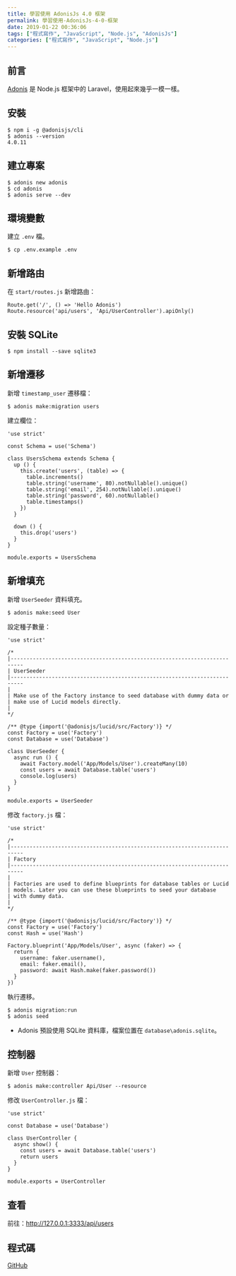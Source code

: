 ```yaml
---
title: 學習使用 AdonisJs 4.0 框架
permalink: 學習使用-AdonisJs-4-0-框架
date: 2019-01-22 00:36:06
tags: ["程式寫作", "JavaScript", "Node.js", "AdonisJs"]
categories: ["程式寫作", "JavaScript", "Node.js"]
---
```


## 前言
[Adonis](https://github.com/adonisjs/adonis-framework) 是 Node.js 框架中的 Laravel，使用起來幾乎一模一樣。

## 安裝
```
$ npm i -g @adonisjs/cli
$ adonis --version
4.0.11
```

## 建立專案
```
$ adonis new adonis
$ cd adonis
$ adonis serve --dev
```

## 環境變數
建立 `.env` 檔。
```
$ cp .env.example .env
```

## 新增路由
在 `start/routes.js` 新增路由：
```JS
Route.get('/', () => 'Hello Adonis')
Route.resource('api/users', 'Api/UserController').apiOnly()
```

## 安裝 SQLite
```
$ npm install --save sqlite3
```

## 新增遷移
新增 `timestamp_user` 遷移檔：
```
$ adonis make:migration users
```

建立欄位：
```JS
'use strict'

const Schema = use('Schema')

class UsersSchema extends Schema {
  up () {
    this.create('users', (table) => {
      table.increments()
      table.string('username', 80).notNullable().unique()
      table.string('email', 254).notNullable().unique()
      table.string('password', 60).notNullable()
      table.timestamps()
    })
  }

  down () {
    this.drop('users')
  }
}

module.exports = UsersSchema
```

## 新增填充
新增 `UserSeeder` 資料填充。
```
$ adonis make:seed User
```

設定種子數量：
```JS
'use strict'

/*
|--------------------------------------------------------------------------
| UserSeeder
|--------------------------------------------------------------------------
|
| Make use of the Factory instance to seed database with dummy data or
| make use of Lucid models directly.
|
*/

/** @type {import('@adonisjs/lucid/src/Factory')} */
const Factory = use('Factory')
const Database = use('Database')

class UserSeeder {
  async run () {
    await Factory.model('App/Models/User').createMany(10)
    const users = await Database.table('users')
    console.log(users)
  }
}

module.exports = UserSeeder
```

修改 `factory.js` 檔：
```JS
'use strict'

/*
|--------------------------------------------------------------------------
| Factory
|--------------------------------------------------------------------------
|
| Factories are used to define blueprints for database tables or Lucid
| models. Later you can use these blueprints to seed your database
| with dummy data.
|
*/

/** @type {import('@adonisjs/lucid/src/Factory')} */
const Factory = use('Factory')
const Hash = use('Hash')

Factory.blueprint('App/Models/User', async (faker) => {
  return {
    username: faker.username(),
    email: faker.email(),
    password: await Hash.make(faker.password())
  }
})
```

執行遷移。
```
$ adonis migration:run
$ adonis seed
```
- Adonis 預設使用 SQLite 資料庫，檔案位置在 `database\adonis.sqlite`。

## 控制器
新增 `User` 控制器：
```
$ adonis make:controller Api/User --resource
```

修改 `UserController.js` 檔：
```JS
'use strict'

const Database = use('Database')

class UserController {
  async show() {
    const users = await Database.table('users')
    return users
  }
}

module.exports = UserController
```

## 查看
前往：http://127.0.0.1:3333/api/users

## 程式碼
[GitHub](https://github.com/memochou1993/adonis)

